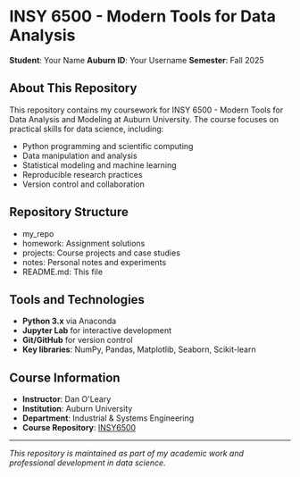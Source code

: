 # INSY 6500 - Modern Tools for Data Analysis
**Student**: Your Name
**Auburn ID**: Your Username
**Semester**: Fall 2025
## About This Repository
This repository contains my coursework for INSY 6500 - Modern Tools for Data Analysis and
Modeling at Auburn University. The course focuses on practical skills for data science,
including:
- Python programming and scientific computing
- Data manipulation and analysis
- Statistical modeling and machine learning
- Reproducible research practices
- Version control and collaboration
## Repository Structure
- my_repo
- homework: Assignment solutions
- projects: Course projects and case studies
- notes: Personal notes and experiments
- README.md: This file
## Tools and Technologies
- **Python 3.x** via Anaconda
- **Jupyter Lab** for interactive development
- **Git/GitHub** for version control
- **Key libraries**: NumPy, Pandas, Matplotlib, Seaborn, Scikit-learn
## Course Information
- **Instructor**: Dan O'Leary
- **Institution**: Auburn University
- **Department**: Industrial & Systems Engineering
- **Course Repository**: [INSY6500](https://github.com/olearydj/INSY6500)
---
*This repository is maintained as part of my academic work and professional development in
data science.*

